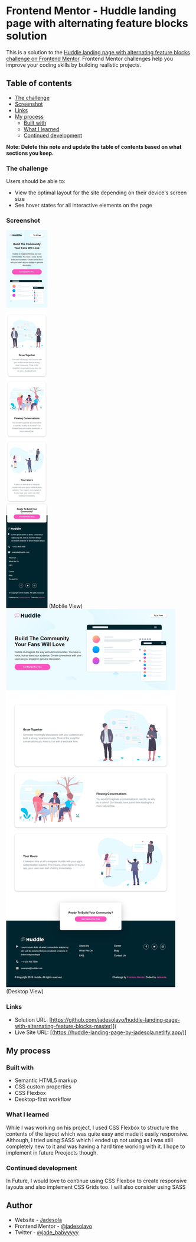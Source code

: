 # Frontend Mentor - Huddle landing page with alternating feature blocks solution

This is a solution to the [Huddle landing page with alternating feature blocks challenge on Frontend Mentor](https://www.frontendmentor.io/challenges/huddle-landing-page-with-alternating-feature-blocks-5ca5f5981e82137ec91a5100). Frontend Mentor challenges help you improve your coding skills by building realistic projects. 

## Table of contents

  - [The challenge](#the-challenge)
  - [Screenshot](#screenshot)
  - [Links](#links)
- [My process](#my-process)
  - [Built with](#built-with)
  - [What I learned](#what-i-learned)
  - [Continued development](#continued-development)

**Note: Delete this note and update the table of contents based on what sections you keep.**

### The challenge

Users should be able to:

- View the optimal layout for the site depending on their device's screen size
- See hover states for all interactive elements on the page

### Screenshot

![](./screenshots/Web%20capture_24-8-2022_058_127.0.0.1.jpeg)
(Mobile  View)
![](./screenshots/Web%20capture_24-8-2022_0418_127.0.0.1.jpeg)
(Desktop  View)

### Links

- Solution URL: [https://github.com/jadesolayo/huddle-landing-page-with-alternating-feature-blocks-master)](
- Live Site URL: [(https://huddle-landing-page-by-jadesola.netlify.app/)]

## My process

### Built with

- Semantic HTML5 markup
- CSS custom properties
-  CSS Flexbox
- Desktop-first workflow


### What I learned

While I was working on his project, I used CSS Flexbox to structure the contents of the layout which was quite easy and made it easily responsive. Although, I tried using SASS which I ended up not using as I was still completely new to it and was having a hard time working with it. I hope to implement in future Preojects though.



### Continued development

In Future, I would love to continue using CSS Flexbox to create responsive layouts and also implement CSS Grids too. I will also consider using SASS

## Author

- Website - [Jadesola](https://huddle-landing-page-by-jadesola.netlify.app/)
- Frontend Mentor - [@jadesolayo](https://www.frontendmentor.io/profile/jadesolayo)
- Twitter - [@jade_babyyyyy](https://www.twitter.com/jade_babyyyyy)




